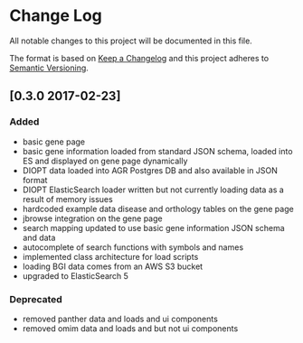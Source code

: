 # Change Log
All notable changes to this project will be documented in this file.

The format is based on [Keep a Changelog](http://keepachangelog.com/) 
and this project adheres to [Semantic Versioning](http://semver.org/).

## [0.3.0 2017-02-23]
### Added
- basic gene page 
- basic gene information loaded from standard JSON schema, loaded into ES and displayed on gene page dynamically
- DIOPT data loaded into AGR Postgres DB and also available in JSON format
- DIOPT ElasticSearch loader written but not currently loading data as a result of memory issues
- hardcoded example data disease and orthology tables on the gene page
- jbrowse integration on the gene page
- search mapping updated to use basic gene information JSON schema and data
- autocomplete of search functions with symbols and names
- implemented class architecture for load scripts
- loading BGI data comes from an AWS S3 bucket
- upgraded to ElasticSearch 5

### Deprecated
- removed panther data and loads and ui components
- removed omim data and loads and but not ui components
